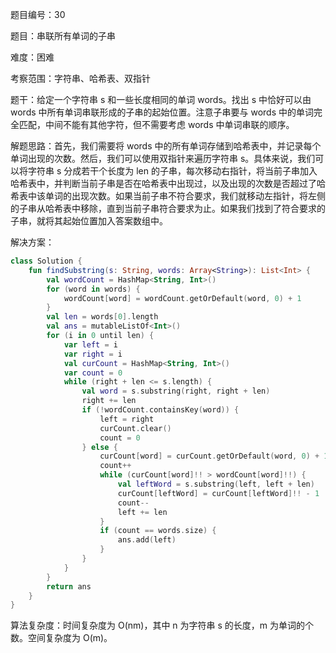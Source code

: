 题目编号：30

题目：串联所有单词的子串

难度：困难

考察范围：字符串、哈希表、双指针

题干：给定一个字符串 s 和一些长度相同的单词 words。找出 s 中恰好可以由 words 中所有单词串联形成的子串的起始位置。注意子串要与 words 中的单词完全匹配，中间不能有其他字符，但不需要考虑 words 中单词串联的顺序。

解题思路：首先，我们需要将 words 中的所有单词存储到哈希表中，并记录每个单词出现的次数。然后，我们可以使用双指针来遍历字符串 s。具体来说，我们可以将字符串 s 分成若干个长度为 len 的子串，每次移动右指针，将当前子串加入哈希表中，并判断当前子串是否在哈希表中出现过，以及出现的次数是否超过了哈希表中该单词的出现次数。如果当前子串不符合要求，我们就移动左指针，将左侧的子串从哈希表中移除，直到当前子串符合要求为止。如果我们找到了符合要求的子串，就将其起始位置加入答案数组中。

解决方案：

```kotlin
class Solution {
    fun findSubstring(s: String, words: Array<String>): List<Int> {
        val wordCount = HashMap<String, Int>()
        for (word in words) {
            wordCount[word] = wordCount.getOrDefault(word, 0) + 1
        }
        val len = words[0].length
        val ans = mutableListOf<Int>()
        for (i in 0 until len) {
            var left = i
            var right = i
            val curCount = HashMap<String, Int>()
            var count = 0
            while (right + len <= s.length) {
                val word = s.substring(right, right + len)
                right += len
                if (!wordCount.containsKey(word)) {
                    left = right
                    curCount.clear()
                    count = 0
                } else {
                    curCount[word] = curCount.getOrDefault(word, 0) + 1
                    count++
                    while (curCount[word]!! > wordCount[word]!!) {
                        val leftWord = s.substring(left, left + len)
                        curCount[leftWord] = curCount[leftWord]!! - 1
                        count--
                        left += len
                    }
                    if (count == words.size) {
                        ans.add(left)
                    }
                }
            }
        }
        return ans
    }
}
```

算法复杂度：时间复杂度为 O(nm)，其中 n 为字符串 s 的长度，m 为单词的个数。空间复杂度为 O(m)。